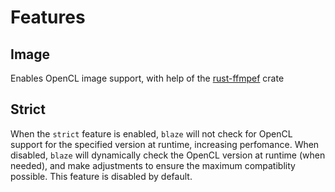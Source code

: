 # Features
## Image ##
Enables OpenCL image support, with help of the [rust-ffmpef](https://github.com/zmwangx/rust-ffmpeg) crate

## Strict ##
When the `strict` feature is enabled, `blaze` will not check for OpenCL support for the specified version at runtime, increasing perfomance. 
When disabled, `blaze` will dynamically check the OpenCL version at runtime (when needed), and make adjustments to ensure the maximum compatiblity possible.
This feature is disabled by default.